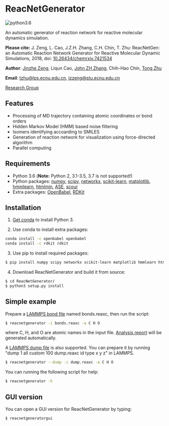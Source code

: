 # ReacNetGenerator
![python3.6](https://img.shields.io/badge/python-3.6-blue.svg)

An automatic generator of reaction network for reactive molecular dynamics simulation.

**Please cite:** J. Zeng, L. Cao, J.Z.H. Zhang, C.H. Chin, T. Zhu: ReacNetGen: an Automatic Reaction Network Generator for Reactive Molecular Dynamic Simulations, 2018, doi: [10.26434/chemrxiv.7421534](https://dx.doi.org/10.26434/chemrxiv.7421534)

**Author**: [Jinzhe Zeng](https://cv.njzjz.win), Liqun Cao, [John ZH Zhang](https://research.shanghai.nyu.edu/centers-and-institutes/chemistry/people/john-zenghui-zhang), Chih-Hao Chin, [Tong Zhu](http://computchem.cn/people/)

**Email**: tzhu@lps.ecnu.edu.cn, jzzeng@stu.ecnu.edu.cn

[Research Group](http://computchem.cn/)

## Features
- Processing of MD trajectory containing atomic coordinates or bond orders
- Hidden Markov Model (HMM) based noise filtering
- Isomers identifying accoarding to SMILES
- Generation of reaction network for visualization using force-directed algorithm
- Parallel computing

## Requirements
* Python 3.6 (**Note:** Python 2, 3.1-3.5, 3.7 is not supported!)
* Python packages: [numpy](https://github.com/numpy/numpy), [scipy](https://github.com/scipy/scipy), [networkx](https://github.com/networkx/networkx), [scikit-learn](https://github.com/scikit-learn/scikit-learn), [matplotlib](https://github.com/matplotlib/matplotlib), [hmmlearn](https://github.com/hmmlearn/hmmlearn), [htmlmin](https://github.com/mankyd/htmlmin/), [ASE](https://gitlab.com/ase/ase), [scour](https://github.com/scour-project/scour)
* Extra packages: [OpenBabel](https://github.com/openbabel/openbabel), [RDKit](https://github.com/rdkit/rdkit)

## Installation
1. [Get conda](https://conda.io/docs/user-guide/install/index.html) to install Python 3.

2. Use conda to install extra packages:
```sh
conda install -c openbabel openbabel 
conda install -c rdkit rdkit
```

3. Use pip to install required packages: 
```sh
$ pip install numpy scipy networkx scikit-learn matplotlib hmmlearn htmlmin ase scour
```

4. Download ReacNetGenerator and build it from source:
```sh
$ cd ReacNetGenerator/
$ python3 setup.py install
```

## Simple example
Prepare a [LAMMPS bond file](http://lammps.sandia.gov/doc/fix_reax_bonds.html) named bonds.reaxc, then run the script:

```sh
$ reacnetgenerator -i bonds.reaxc -a C H O
```

where C, H, and O are atomic names in the input file. [Analysis report](https://njzjz.github.io/reacnetgenerator/report.html) will be generated automatically.  

A [LAMMPS dump file](https://lammps.sandia.gov/doc/dump.html) is also supported. You can prepare it by running "dump 1 all custom 100 dump.reaxc id type x y z" in LAMMPS.

```sh
$ reacnetgenerator --dump -i dump.reaxc -a C H O
```

You can running the following script for help:

```sh
$ reacnetgenerator -h
```

## GUI version
You can open a GUI version for ReacNetGenerator by typing:

```sh
$ reacnetgeneratorgui
```
